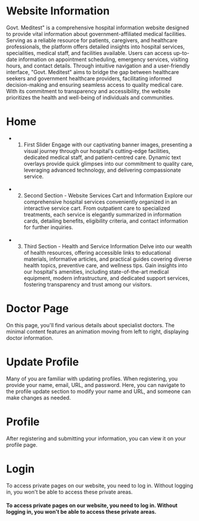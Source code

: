 # Website Information
Govt. Meditest" is a comprehensive hospital information website designed to provide vital information about government-affiliated medical facilities. Serving as a reliable resource for patients, caregivers, and healthcare professionals, the platform offers detailed insights into hospital services, specialities, medical staff, and facilities available. Users can access up-to-date information on appointment scheduling, emergency services, visiting hours, and contact details. Through intuitive navigation and a user-friendly interface, "Govt. Meditest" aims to bridge the gap between healthcare seekers and government healthcare providers, facilitating informed decision-making and ensuring seamless access to quality medical care. With its commitment to transparency and accessibility, the website prioritizes the health and well-being of individuals and communities.
# Home
- 1. First Slider
Engage with our captivating banner images, presenting a visual journey through our hospital's cutting-edge facilities, dedicated medical staff, and patient-centred care. Dynamic text overlays provide quick glimpses into our commitment to quality care, leveraging advanced technology, and delivering compassionate service.
  <br/>
- 2. Second Section - Website Services Cart and Information
 Explore our comprehensive hospital services conveniently organized in an interactive service cart. From outpatient care to specialized treatments, each service is elegantly summarized in information cards, detailing benefits, eligibility criteria, and contact information for further inquiries.
  <br/>
- 3. Third Section - Health and Service Information
Delve into our wealth of health resources, offering accessible links to educational materials, informative articles, and practical guides covering diverse health topics, preventive care, and wellness tips. Gain insights into our hospital's amenities, including state-of-the-art medical equipment, modern infrastructure, and dedicated support services, fostering transparency and trust among our visitors.

# Doctor Page
On this page, you'll find various details about specialist doctors. The minimal content features an animation moving from left to right, displaying doctor information.

# Update Profile
Many of you are familiar with updating profiles. When registering, you provide your name, email, URL, and password. Here, you can navigate to the profile update section to modify your name and URL, and someone can make changes as needed.

# Profile
After registering and submitting your information, you can view it on your profile page.

# Login
To access private pages on our website, you need to log in. Without logging in, you won't be able to access these private areas.
#### To access private pages on our website, you need to log in. Without logging in, you won't be able to access these private areas.
